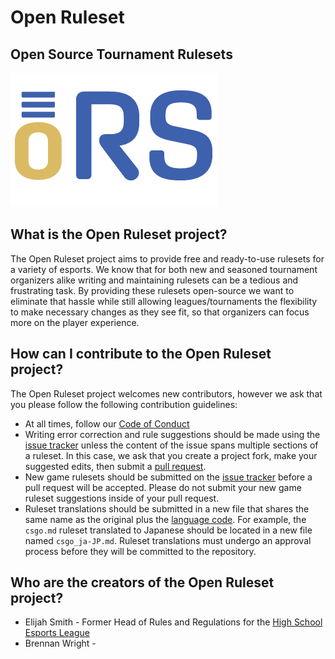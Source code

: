 # Open Ruleset
Open Source Tournament Rulesets
---
![ORS Logo](./images/logo.png)
## What is the Open Ruleset project?
The Open Ruleset project aims to provide free and ready-to-use rulesets for a variety of esports. We know that for both new and seasoned tournament organizers alike writing and maintaining rulesets can be a tedious and frustrating task. By providing these rulesets open-source we want to eliminate that hassle while still allowing leagues/tournaments the flexibility to make necessary changes as they see fit, so that organizers can focus more on the player experience.

## How can I contribute to the Open Ruleset project?
The Open Ruleset project welcomes new contributors, however we ask that you please follow the following contribution guidelines:
* At all times, follow our [Code of Conduct](./CODE_OF_CONDUCT.md)
* Writing error correction and rule suggestions should be made using the [issue tracker](https://github.com/openruleset/OpenRuleset/issues) unless the content of the issue spans multiple sections of a ruleset. In this case, we ask that you create a project fork, make your suggested edits, then submit a [pull request](https://github.com/openruleset/OpenRuleset/pulls).
* New game rulesets should be submitted on the [issue tracker](https://github.com/openruleset/OpenRuleset/issues) before a pull request will be accepted. Please do not submit your new game ruleset suggestions inside of your pull request.
* Ruleset translations should be submitted in a new file that shares the same name as the original plus the [language code](http://www.lingoes.net/en/translator/langcode.htm). For example, the `csgo.md` ruleset translated to Japanese should be located in a new file named `csgo_ja-JP.md`. Ruleset translations must undergo an approval process before they will be committed to the repository.

## Who are the creators of the Open Ruleset project?
* Elijah Smith - Former Head of Rules and Regulations for the [High School Esports League](https://hsel.org)
* Brennan Wright - 
